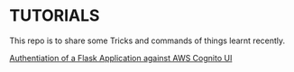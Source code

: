 # TUTORIALS

This repo is to share some Tricks and commands of things learnt recently.

[Authentiation of a Flask Application against AWS Cognito UI](https://github.com/gforns/TUTORIALS/blob/master/Flask-OIDC_with_AWS_Cognito_UI.md)
